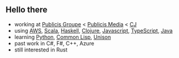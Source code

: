 ## Hello there

- working at [Publicis Groupe](https://www.publicisgroupe.com/en/) < [Publicis Media](https://www.publicisgroupe.com/en/services/services-publicis-media-en) < [CJ](https://www.cj.com/) 
- using [AWS](https://aws.amazon.com/), [Scala](https://www.scala-lang.org/), [Haskell](https://www.haskell.org/), [Clojure](https://clojure.org/), [Javascript](https://www.javascript.com/), [TypeScript](https://www.typescriptlang.org/), [Java](https://www.java.com/)
- learning [Python](https://www.python.org/), [Common Lisp](https://common-lisp.net/), [Unison](https://www.unison-lang.org/)
- past work in C#, F#, C++, Azure
- still interested in Rust
